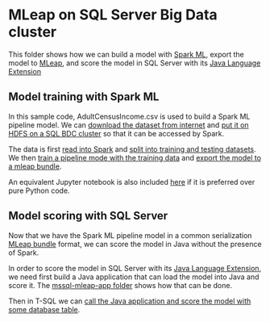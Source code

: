 # MLeap on SQL Server Big Data cluster
This folder shows how we can build a model with [Spark ML](https://spark.apache.org/docs/latest/ml-guide.html), export the model to [MLeap](mleap-docs.combust.ml/), and score the model in SQL Server with its [Java Language Extension](https://docs.microsoft.com/en-us/sql/language-extensions/language-extensions-overview?view=sqlallproducts-allversions)

## Model training with Spark ML
In this sample code, AdultCensusIncome.csv is used to build a Spark ML pipeline model.  We can [download the dataset from internet](mleap_sql_test/setup.sh#L11) and [put it on HDFS on a SQL BDC cluster](mleap_sql_test/setup.sh#L12) so that it can be accessed by Spark.

The data is first [read into Spark](mleap_sql_test/mleap_pyspark.py#L25) and [split into training and testing datasets](mleap_sql_test/mleap_pyspark.py#L64).  We then [train a pipeline mode with the training data](mleap_sql_test/mleap_pyspark.py#L87) and [export the model to a mleap bundle](mleap_sql_test/mleap_pyspark.py#L204).

An equivalent Jupyter notebook is also included [here](train_score_export_ml_models_with_spark.ipynb) if it is preferred over pure Python code.

## Model scoring with SQL Server
Now that we have the Spark ML pipeline model in a common serialization [MLeap bundle](http://mleap-docs.combust.ml/core-concepts/mleap-bundles.html) format, we can score the model in Java without the presence of Spark.  

In order to score the model in SQL Server with its [Java Language Extension](https://docs.microsoft.com/en-us/sql/language-extensions/language-extensions-overview?view=sqlallproducts-allversions), we need first build a Java application that can load the model into Java and score it.  The [mssql-mleap-app folder](mssql-mleap-app/build.sbt) shows how that can be done.

Then in T-SQL we can [call the Java application and score the model with some database table](mleap_sql_test/mleap_sql_tests.py#L101).
